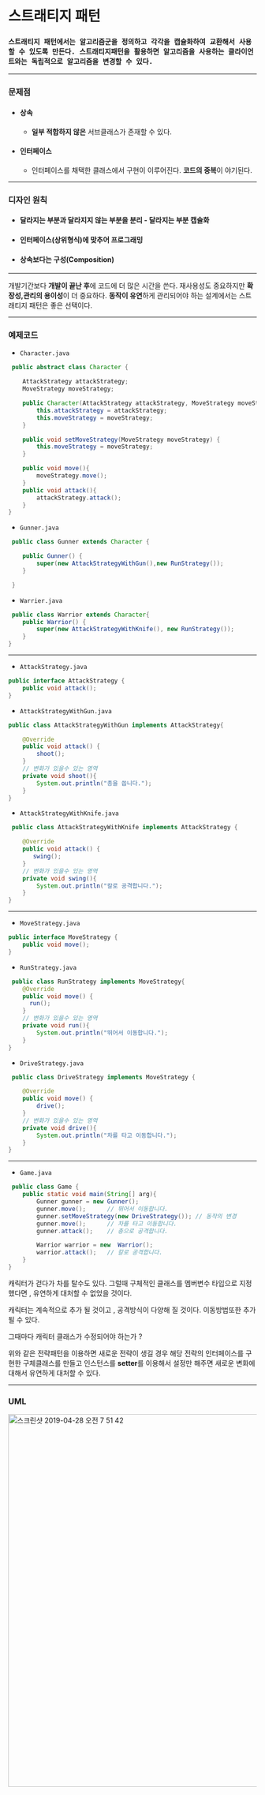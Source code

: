 # 스트래티지 패턴

###  `스트래티지 패턴에서는 알고리즘군을 정의하고 각각을 캡슐화하여 교환해서 사용할 수 있도록 만든다. 스트래티지패턴을 활용하면 알고리즘을 사용하는 클라이언트와는 독립적으로 알고리즘을 변경할 수 있다.`
---
###  문제점
  - #### 상속
    - **일부 적합하지 않은** 서브클래스가 존재할 수 있다.
  - #### 인터페이스 
    - 인터페이스를 채택한 클래스에서 구현이 이루어진다. **코드의 중복**이 야기된다.
---
### 디자인 원칙
 - #### 달라지는 부분과 달라지지 않는 부분을 분리 - **달라지는 부분 캡슐화**
 - #### 인터페이스(상위형식)에 맞추어 프로그래밍
 - #### 상속보다는 구성(Composition)
---

 개발기간보다 **개발이 끝난 후**에 코드에 더 많은 시간을 쓴다.
 재사용성도 중요하지만 **확장성,관리의 용이성**이 더 중요하다.
 **동작이 유연**하게 관리되어야 하는 설계에서는 스트래티지 패턴은 좋은 선택이다.

---
 ### 예제코드
- `Character.java`
```java
 public abstract class Character {

    AttackStrategy attackStrategy;
    MoveStrategy moveStrategy;

    public Character(AttackStrategy attackStrategy, MoveStrategy moveStrategy) {
        this.attackStrategy = attackStrategy;
        this.moveStrategy = moveStrategy;
    }

    public void setMoveStrategy(MoveStrategy moveStrategy) {
        this.moveStrategy = moveStrategy;
    }

    public void move(){
        moveStrategy.move();
    }
    public void attack(){
        attackStrategy.attack();
    }
}
```
- `Gunner.java`
```java
 public class Gunner extends Character {

    public Gunner() {
        super(new AttackStrategyWithGun(),new RunStrategy());
    }

 }
```
- `Warrier.java`
```java
 public class Warrior extends Character{
    public Warrior() {
        super(new AttackStrategyWithKnife(), new RunStrategy());
    }
}
```
---

- `AttackStrategy.java`

```java
public interface AttackStrategy {
    public void attack();
}
```
  - `AttackStrategyWithGun.java`
```java
public class AttackStrategyWithGun implements AttackStrategy{

    @Override
    public void attack() {
        shoot();
    }
    // 변화가 있을수 있는 영역 
    private void shoot(){
        System.out.println("총을 쏩니다.");
    }
}
```
- `AttackStrategyWithKnife.java`
```java
 public class AttackStrategyWithKnife implements AttackStrategy {

    @Override
    public void attack() {
       swing();
    }
    // 변화가 있을수 있는 영역 
    private void swing(){
        System.out.println("칼로 공격합니다.");
    }
}
```
---
- `MoveStrategy.java`
```java
public interface MoveStrategy {
    public void move();
}
```
- `RunStrategy.java`
```java
 public class RunStrategy implements MoveStrategy{
    @Override
    public void move() {
      run();
    }
    // 변화가 있을수 있는 영역 
    private void run(){
        System.out.println("뛰어서 이동합니다.");
    }
}
```
- `DriveStrategy.java`
```java
 public class DriveStrategy implements MoveStrategy {

    @Override
    public void move() {
        drive();
    }
    // 변화가 있을수 있는 영역 
    private void drive(){
        System.out.println("차를 타고 이동합니다.");
    }
}
```
----
- `Game.java`
```java
 public class Game {
    public static void main(String[] arg){
        Gunner gunner = new Gunner();
        gunner.move();      // 뛰어서 이동합니다.
        gunner.setMoveStrategy(new DriveStrategy()); // 동작의 변경
        gunner.move();      // 차를 타고 이동합니다.
        gunner.attack();    // 총으로 공격합니다.

        Warrior warrior = new  Warrior();
        warrior.attack();   // 칼로 공격합니다.
    }
}
```
캐릭터가 걷다가 차를 탈수도 있다. 그럴때 구체적인 클래스를 멤버변수 타입으로 지정했다면 , 유연하게 대처할 수 없었을 것이다.

캐릭터는 계속적으로 추가 될 것이고 , 공격방식이 다양해 질 것이다. 이동방법또한 추가될 수 있다.

그때마다 캐릭터 클래스가 수정되어야 하는가 ? 

위와 같은 전략패턴을 이용하면 새로운 전략이 생길 경우 해당 전략의 인터페이스를 구현한 구체클래스를 만들고 인스턴스를 **setter**를 이용해서 설정만 해주면 새로운 변화에 대해서 유연하게 대처할 수 있다.

---

 ### UML
<img width="756" alt="스크린샷 2019-04-28 오전 7 51 42" src="https://user-images.githubusercontent.com/39197978/56855883-791f2b80-698a-11e9-9a1c-28ab95b4ee48.png">